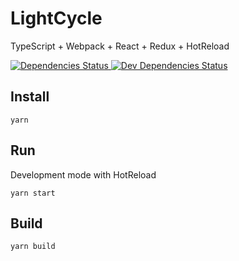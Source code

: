 LightCycle
==========
TypeScript + Webpack + React + Redux + HotReload

<a href="https://david-dm.org/black-monolith/LightCycle">
  <img src="https://david-dm.org/black-monolith/LightCycle.svg"
    alt="Dependencies Status">
</a>

<a href="https://david-dm.org/black-monolith/LightCycle?type=dev">
  <img src="https://david-dm.org/black-monolith/LightCycle/dev-status.svg"
    alt="Dev Dependencies Status">
</a>

## Install
```
yarn
```

## Run
Development mode with HotReload
```
yarn start
```

## Build
```
yarn build
```
